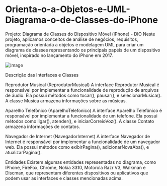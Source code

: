 # Orienta-o-a-Objetos-e-UML-Diagrama-o-de-Classes-do-iPhone
Projeto: Diagrama de Classes do Dispositivo Móvel (iPhone) - DIO Neste projeto, aplicamos conceitos de análise de negócios, requisitos, programação orientada a objetos e modelagem UML para criar um diagrama de classes representando os principais papéis de um dispositivo móvel, inspirado no lançamento do iPhone em 2017.

![image](https://github.com/rafaelmg43/Orienta-o-a-Objetos-e-UML-Diagrama-o-de-Classes-do-iPhone/assets/88958960/fd4f0e90-290b-4ab7-bc95-333d117a2928)


Descrição das Interfaces e Classes

Reprodutor Musical (ReprodutorMusical)
A interface Reprodutor Musical é responsável por implementar a funcionalidade de reprodução de arquivos de áudio. Ela possui métodos como tocar(), pausar(), e selecionarMusica(). A classe Musica armazena informações sobre as músicas.

Aparelho Telefônico (AparelhoTelefonico)
A interface Aparelho Telefônico é responsável por implementar a funcionalidade de um telefone. Ela possui métodos como ligar(), atender(), e iniciarCorreioVoz(). A classe Contato armazena informações de contatos.

Navegador de Internet (NavegadorInternet)
A interface Navegador de Internet é responsável por implementar a funcionalidade de um navegador web. Ela possui métodos como exibirPagina(), adicionarNovaAba(), e atualizarPagina().

Entidades
Existem algumas entidades representadas no diagrama, como IPhone, FireFox, Chrome, Nokia 3310, Motorola Razr V3, Walkman e Discman, que representam diferentes dispositivos ou aplicativos que podem usar as interfaces e classes mencionadas acima.
